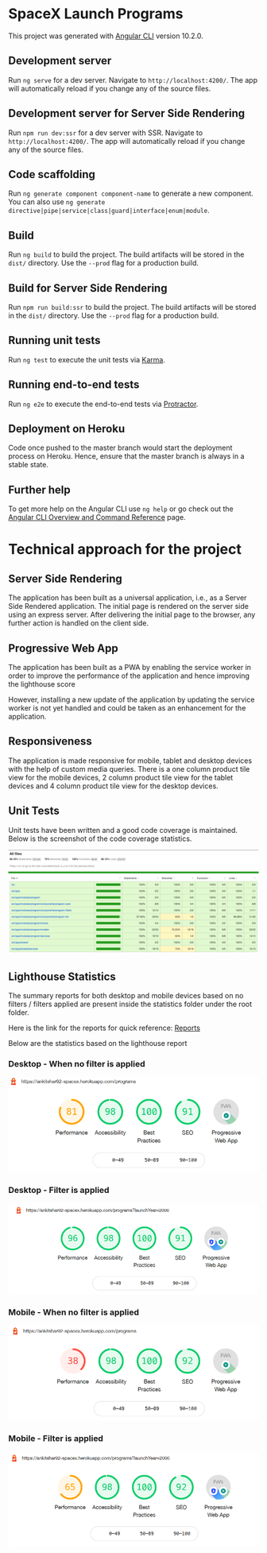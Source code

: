 # SpaceX Launch Programs

This project was generated with [Angular CLI](https://github.com/angular/angular-cli) version 10.2.0.

## Development server

Run `ng serve` for a dev server. Navigate to `http://localhost:4200/`. The app will automatically reload if you change any of the source files.

## Development server for Server Side Rendering

Run `npm run dev:ssr` for a dev server with SSR. Navigate to `http://localhost:4200/`. The app will automatically reload if you change any of the source files.

## Code scaffolding

Run `ng generate component component-name` to generate a new component. You can also use `ng generate directive|pipe|service|class|guard|interface|enum|module`.

## Build

Run `ng build` to build the project. The build artifacts will be stored in the `dist/` directory. Use the `--prod` flag for a production build.

## Build for Server Side Rendering

Run `npm run build:ssr` to build the project. The build artifacts will be stored in the `dist/` directory. Use the `--prod` flag for a production build.

## Running unit tests

Run `ng test` to execute the unit tests via [Karma](https://karma-runner.github.io).

## Running end-to-end tests

Run `ng e2e` to execute the end-to-end tests via [Protractor](http://www.protractortest.org/).

## Deployment on Heroku

Code once pushed to the master branch would start the deployment process on Heroku. Hence, ensure that the master branch is always in a stable state.

## Further help

To get more help on the Angular CLI use `ng help` or go check out the [Angular CLI Overview and Command Reference](https://angular.io/cli) page.

# Technical approach for the project

## Server Side Rendering

The application has been built as a universal application, i.e., as a Server Side Rendered application. The initial page is rendered on the server side using an express server. After delivering the initial page to the browser, any further action is handled on the client side.

## Progressive Web App

The application has been built as a PWA by enabling the service worker in order to improve the performance of the application and hence improving the lighthouse score

However, installing a new update of the application by updating the service worker is not yet handled and could be taken as an enhancement for the application.

## Responsiveness

The application is made responsive for mobile, tablet and desktop devices with the help of custom media queries. There is a one column product tile view for the mobile devices, 2 column product tile view for the tablet devices and 4 column product tile view for the desktop devices.

## Unit Tests

Unit tests have been written and a good code coverage is maintained. Below is the screenshot of the code coverage statistics.

![Code Coverage Statistics](https://github.com/ankshar92/spacex-launch-dashboard/blob/readme/statistics/Unit%20Test%20Coverage.png?raw=true)

## Lighthouse Statistics

The summary reports for both desktop and mobile devices based on no filters / filters applied are present inside the statistics folder under the root folder.

Here is the link for the reports for quick reference: [Reports](https://github.com/ankshar92/spacex-launch-dashboard/tree/readme/statistics)

Below are the statistics based on the lighthouse report

### Desktop - When no filter is applied

![Desktop - When no filter is applied](https://github.com/ankshar92/spacex-launch-dashboard/blob/readme/statistics/Desktop-No-Filter-Applied.png?raw=true)

### Desktop - Filter is applied

![Desktop - Filter is applied](https://github.com/ankshar92/spacex-launch-dashboard/blob/readme/statistics/Desktop-Launch-Year-Filter-Applied.png?raw=true)

### Mobile - When no filter is applied

![Mobile - When no filter is applied](https://github.com/ankshar92/spacex-launch-dashboard/blob/readme/statistics/Mobile-No-Filter-Applied.png?raw=true)

### Mobile - Filter is applied

![Mobile - Filter is applied](https://github.com/ankshar92/spacex-launch-dashboard/blob/readme/statistics/Mobile-Launch-Year-Filter-Applied.png?raw=true)
